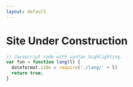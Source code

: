 ```yaml
---
layout: default
---
```


# [](#header-1) Site Under Construction


```js
// Javascript code with syntax highlighting.
var fun = function lang(l) {
  dateformat.i18n = require('./lang/' + l)
  return true;
}
```




